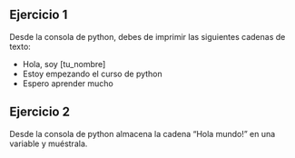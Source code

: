 ## Ejercicio 1
Desde la consola de python, debes de imprimir las siguientes cadenas de texto:

* Hola, soy [tu_nombre]
* Estoy empezando el curso de python
* Espero aprender mucho

## Ejercicio 2
Desde la consola de python almacena la cadena “Hola mundo!” en una variable y muéstrala.